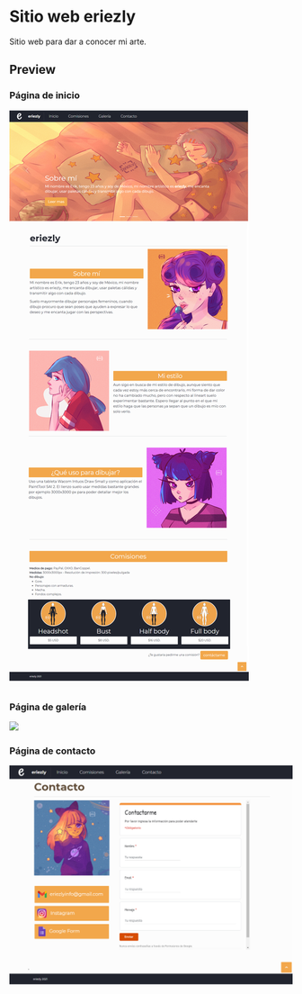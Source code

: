 # Sitio web eriezly

Sitio web para dar a conocer mi arte.

## Preview

### Página de inicio 
![](docs/sc-inicio.png)

### Página de galería 
![](docs/sc-galeria.png)

### Página de contacto
![](docs/sc-contacto.png)